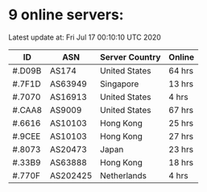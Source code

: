 # 9 online servers:

Latest update at: Fri Jul 17 00:10:10 UTC 2020

| ID | ASN | Server Country | Online |
| -- | --- | -------------- | ------ |
| #.D09B | AS174 | United States | 64 hrs |
| #.7F1D | AS63949 | Singapore | 13 hrs |
| #.7070 | AS16913 | United States | 4 hrs |
| #.CAA8 | AS9009 | United States | 67 hrs |
| #.6616 | AS10103 | Hong Kong | 25 hrs |
| #.9CEE | AS10103 | Hong Kong | 27 hrs |
| #.8073 | AS20473 | Japan | 23 hrs |
| #.33B9 | AS63888 | Hong Kong | 18 hrs |
| #.770F | AS202425 | Netherlands | 4 hrs |

